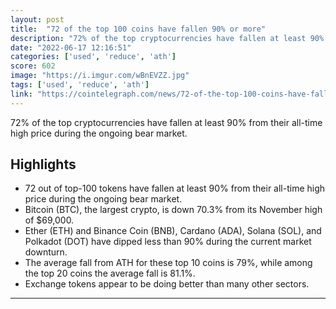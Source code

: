 ```yaml
---
layout: post
title:  "72 of the top 100 coins have fallen 90% or more"
description: "72% of the top cryptocurrencies have fallen at least 90% from their all-time high price during the ongoing bear market."
date: "2022-06-17 12:16:51"
categories: ['used', 'reduce', 'ath']
score: 602
image: "https://i.imgur.com/wBnEVZZ.jpg"
tags: ['used', 'reduce', 'ath']
link: "https://cointelegraph.com/news/72-of-the-top-100-coins-have-fallen-90-or-more-here-are-the-holdouts"
---
```


72% of the top cryptocurrencies have fallen at least 90% from their all-time high price during the ongoing bear market.

## Highlights

- 72 out of top-100 tokens have fallen at least 90% from their all-time high price during the ongoing bear market.
- Bitcoin (BTC), the largest crypto, is down 70.3% from its November high of $69,000.
- Ether (ETH) and Binance Coin (BNB), Cardano (ADA), Solana (SOL), and Polkadot (DOT) have dipped less than 90% during the current market downturn.
- The average fall from ATH for these top 10 coins is 79%, while among the top 20 coins the average fall is 81.1%.
- Exchange tokens appear to be doing better than many other sectors.

---
